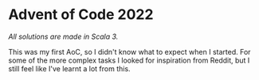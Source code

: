 # Advent of Code 2022

*All solutions are made in Scala 3.* 

This was my first AoC, so I didn't know what to expect when I started. For some of the more complex tasks I looked for inspiration from Reddit, but I still feel like I've learnt a lot from this.
